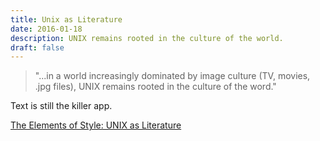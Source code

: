```yaml
---
title: Unix as Literature
date: 2016-01-18
description: UNIX remains rooted in the culture of the world.
draft: false
---
```


> "...in a world increasingly dominated by image culture (TV, movies, .jpg files), UNIX remains rooted in the culture of
  the word."

Text is still the killer app.


[The Elements of Style: UNIX as Literature](http://theody.net/elements.html)

